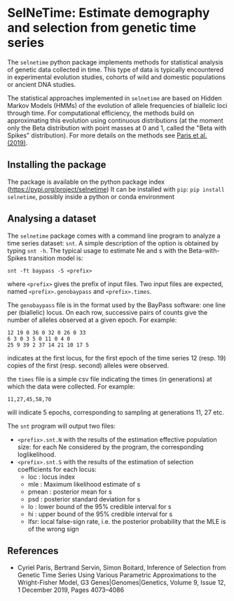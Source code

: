 # SelNeTime: Estimate demography and selection from genetic time series

The `selnetime` python package implements methods for statistical
analysis of genetic data collected in time. This type of data is
typically encountered in experimental evolution studies, cohorts of
wild and domestic populations or ancient DNA studies.

The statistical approaches implemented in `selnetime` are based on
Hidden Markov Models (HMMs) of the evolution of allele frequencies of
biallelic loci through time. For computational efficiency, the methods
build on approximating this evolution using continuous distributions
(at the moment only the Beta distribution with point masses at 0 and
1, called the "Beta with Spikes" distribution). For more details on
the methods see [Paris et
al. (2019)](https://doi.org/10.1534/g3.119.400778).

## Installing the package

The package is available on the python package index
(https://pypi.org/project/selnetime) It can be installed with `pip`:
`pip install selnetime`, possibly inside a python or conda environment

## Analysing a dataset

The `selnetime` package comes with a command line program to analyze a
time series dataset: `snt`. A simple description of the option is
obtained by typing `snt -h`. The typical usage to estimate Ne and s
with the Beta-with-Spikes transition model is:

``` shell
snt -ft baypass -S <prefix>
```
where `<prefix>` gives the prefix of input files. Two input files are expected,
named `<prefix>.genobaypass` and `<prefix>.times`.

The `genobaypass` file is in the format used by the BayPass software:
one line per (biallelic) locus. On each row, successive pairs of
counts give the number of alleles observed at a given epoch. For example:

```
12 19 0 36 0 32 0 26 0 33
6 3 0 3 5 0 11 0 4 0
25 9 39 2 37 14 21 10 17 5
```
indicates at the first locus, for the first epoch of the time series 12
(resp. 19) copies of the first (resp. second) alleles were observed.

the `times` file is a simple csv file indicating the times (in
generations) at which the data were collected. For example:

```
11,27,45,58,70
```

will indicate 5 epochs, corresponding to sampling at generations 11, 27 etc.

The `snt` program will output two files:

- `<prefix>.snt.N` with the results of the estimation effective
  population size: for each Ne considered by the program, the
  corresponding loglikelihood.
- `<prefix>.snt.S` with the results of the estimation of selection  coefficients for each locus:
  - loc : locus index
  - mle : Maximum likelihood estimate of s
  - pmean : posterior mean for s
  - psd : posterior standard deviation for s
  - lo : lower bound of the 95% credible interval for s
  - hi : upper bound of the 95% credible interval for s
  - lfsr: local false-sign rate, i.e. the posterior probability that the MLE is of the wrong sign



## References

- Cyriel Paris, Bertrand Servin, Simon Boitard, Inference of Selection
  from Genetic Time Series Using Various Parametric Approximations to
  the Wright-Fisher Model, G3 Genes|Genomes|Genetics, Volume 9, Issue
  12, 1 December 2019, Pages 4073–4086
